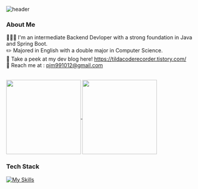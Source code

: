 ![header](https://capsule-render.vercel.app/api?type=transparent&text=Hi%20there,%20I'm%20Jimin&height=170)

### About Me

🧑🏻‍💻 I'm an intermediate Backend Devloper with a strong foundation in Java and Spring Boot.   
✏️ Majored in English with a double major in Computer Science.   
📓 Take a peek at my dev blog here! https://tildacoderecorder.tistory.com/   
📩 Reach me at : pjm991012@gmail.com

<br>

<a href="https://github.com/anuraghazra/github-readme-stats">
  <img height=200 align="center" src="https://github-readme-stats.vercel.app/api?username=meguuuun&theme=vue&show_icons=true" />
</a>
<a href="https://github.com/anuraghazra/convoychat">
  <img height=200 align="center" src="https://github-readme-stats.vercel.app/api/top-langs?username=meguuuun&layout=compact&langs_count=8&card_width=320&theme=vue" />
</a>

<br>

### Tech Stack

[![My Skills](https://skillicons.dev/icons?i=java,spring,js,html,css,gradle,postgres,mysql,docker,kafka,prometheus,grafana,git,idea,postman)](https://skillicons.dev)

